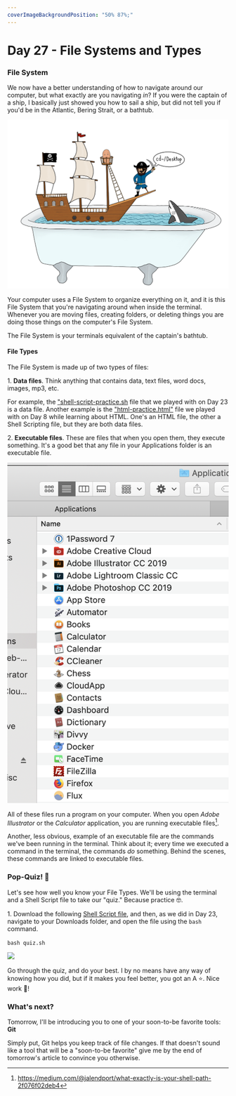 ```yaml
---
coverImageBackgroundPosition: "50% 87%;"
---
```


# Day 27 - File Systems and Types

### File System

We now have a better understanding of how to navigate around our computer, but what exactly are you navigating _in_? If you were the captain of a ship, I basically just showed you how to sail a ship, but did not tell you if you'd be in the Atlantic, Bering Strait, or a bathtub.

![](public/assets/ship.png)

Your computer uses a File System to organize everything on it, and it is this File System that you're navigating around when inside the terminal. Whenever you are moving files, creating folders, or deleting things you are doing those things on the computer's File System.

The File System is your terminals equivalent of the captain's bathtub.

#### File Types

The File System is made up of two types of files:

1\. **Data files**. Think anything that contains data, text files, word docs, images, mp3, etc.

For example, the ["shell-script-practice.sh](src/shell-script-practice.sh) file that we played with on Day 23 is a data file.  Another example is the ["html-practice.html"](src/html-practice.html) file we played with on Day 8 while learning about HTML. One's an HTML file, the other a Shell Scripting file, but they are both data files.

2\. **Executable files**. These are files that when you open them, they execute something. It's a good bet that any file in your Applications folder is an executable file.

![](public/assets/executable-files.png)

All of these files run a program on your computer. When you open _Adobe Illustrator_ or the _Calculator_ application, you are running executable files[^appexe].

Another, less obvious, example of an executable file are the commands we've been running in the terminal. Think about it; every time we executed a command in the terminal, the commands _do_ something. Behind the scenes, these commands are linked to executable files.

### Pop-Quiz! 🤨

Let's see how well you know your File Types.  We'll be using the terminal and a Shell Script file to take our "quiz." Because practice 🤓.

1\. Download the following [Shell Script file](src/quiz.sh), and then, as we did in Day 23, navigate to your Downloads folder, and open the file using the `bash` command.

```bash quiz.sh```

![](public/assets/quiz.gif)

Go through the quiz, and do your best.  I by no means have any way of  knowing how you did, but if it makes you feel better, you got an A ⭐️.  Nice work 👏!

### What's next?

Tomorrow, I'll be introducing you to one of your soon-to-be favorite tools: **Git**

Simply put, Git helps you keep track of file changes. If that doesn't sound like a tool that will be a "soon-to-be favorite" give me by the end of tomorrow's article to convince you otherwise. 

[^appexe]: https://medium.com/@jalendport/what-exactly-is-your-shell-path-2f076f02deb4